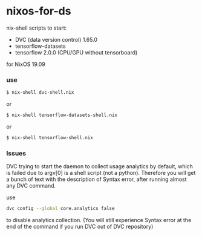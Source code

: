 # nixos-for-ds
nix-shell scripts to start:
* DVC (data version control) 1.65.0
* tensorflow-datasets
* tensorflow 2.0.0 (CPU/GPU without tensorboard)

for NixOS 19.09

### use

```sh
$ nix-shell dvc-shell.nix
```

or

```sh
$ nix-shell tensorflow-datasets-shell.nix
```

or

```sh
$ nix-shell tensorflow-shell.nix
```

### Issues

DVC trying to start the daemon to collect usage analytics by default, which is failed due to argv[0] is a shell script (not a python). Therefore you will get a bunch of text with the description of Syntax error,
after running almost any DVC command.

use
```sh
dvc config --global core.analytics false
```
to disable analytics collection. (You will still experience Syntax error at the end of the command if you run DVC out of DVC repository)

